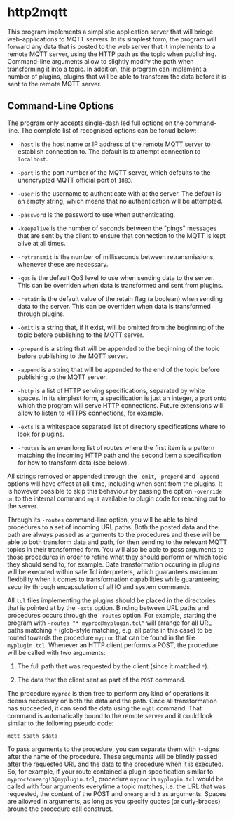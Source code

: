 # http2mqtt

This program implements a simplistic application server that will bridge
web-applications to MQTT servers. In its simplest form, the program will forward
any data that is posted to the web server that it implements to a remote MQTT
server, using the HTTP path as the topic when publishing. Command-line arguments
allow to slightly modify the path when transforming it into a topic. In
addition, this program can implement a number of plugins, plugins that will be
able to transform the data before it is sent to the remote MQTT server.

## Command-Line Options

The program only accepts single-dash led full options on the command-line.
The complete list of recognised options can be fonud below:

- `-host` is the host name or IP address of the remote MQTT server to establish
  connection to. The default is to attempt connection to `localhost`.
  
- `-port` is the port number of the MQTT server, which defaults to the
  unencrypted MQTT official port of `1883`.
  
- `-user` is the username to authenticate with at the server. The default is an
  empty string, which means that no authentication will be attempted.
  
- `-password` is the password to use when authenticating.

- `-keepalive` is the number of seconds between the "pings" messages that are
  sent by the client to ensure that connection to the MQTT is kept alive at all
  times.
  
- `-retransmit` is the number of milliseconds between retransmissions, whenever
  these are necessary.
  
- `-qos` is the default QoS level to use when sending data to the server. This
  can be overriden when data is transformed and sent from plugins.
  
- `-retain` is the default value of the retain flag (a boolean) when sending
  data to the server. This can be overriden when data is transformed through
  plugins.
  
- `-omit` is a string that, if it exist, will be omitted from the beginning of
  the topic before publishing to the MQTT server.
  
- `-prepend` is a string that will be appended to the beginning of the topic
  before publishing to the MQTT server.

- `-append` is a string that will be appended to the end of the topic before
  publishing to the MQTT server.

- `-http` is a list of HTTP serving specifications, separated by white spaces.
  In its simplest form, a specification is just an integer, a port onto which
  the program will serve HTTP connections. Future extensions will allow to
  listen to HTTPS connections, for example.
  
- `-exts` is a whitespace separated list of directory specifications where to
  look for plugins.
  
- `-routes` is an even long list of routes where the first item is a pattern
  matching the incoming HTTP path and the second item a specification for how to
  transform data (see below).
  
All strings removed or appended through the `-omit`, `-prepend` and `-append`
options will have effect at all-time, including when sent from the plugins. It
is however possible to skip this behaviour by passing the option `-override on`
to the internal command `mqtt` available to plugin code for reaching out to the
server.

Through its `-routes` command-line option, you will be able to bind procedures
to a set of incoming URL paths. Both the posted data and the path are always
passed as arguments to the procedures and these will be able to both transform
data and path, for then sending to the relevant MQTT topics in their
transformed form. You will also be able to pass arguments to those procedures in
order to refine what they should perform or which topic they should send to, for
example. Data transformation occuring in plugins will be executed within safe
Tcl interpreters, which guarantees maximum flexibility when it comes to
transformation capabilities while guaranteeing security through encapsulation of
all IO and system commands.

All `tcl` files implementing the plugins should be placed in the directories
that is pointed at by the `-exts` option. Binding between URL paths and
procedures occurs through the `-routes` option. For example, starting the
program with `-routes "* myproc@myplugin.tcl"` will arrange for all URL paths
matching `*` (glob-style matching, e.g. all paths in this case) to be routed
towards the procedure `myproc` that can be found in the file `myplugin.tcl`.
Whenever an HTTP client performs a POST, the procedure will be called with two
arguments:

1. The full path that was requested by the client (since it matched
   `*`).

2. The data that the client sent as part of the `POST` command.

The procedure `myproc` is then free to perform any kind of operations
it deems necessary on both the data and the path.  Once all
transformation has succeeded, it can send the data using the `mqtt`
command.  That command is automatically bound to the remote server and
it could look similar to the following pseudo code:

    mqtt $path $data

To pass arguments to the procedure, you can separate them with
`!`-signs after the name of the procedure.  These arguments will be
blindly passed after the requested URL and the data to the procedure
when it is executed.  So, for example, if your route contained a
plugin specification similar to `myproc!onearg!3@myplugin.tcl`,
procedure `myproc` in `myplugin.tcl` would be called with four
arguments everytime a topic matches, i.e. the URL that was requested,
the content of the POST and `onearg` and `3` as arguments.  Spaces are
allowed in arguments, as long as you specify quotes (or curly-braces)
around the procedure call construct.
